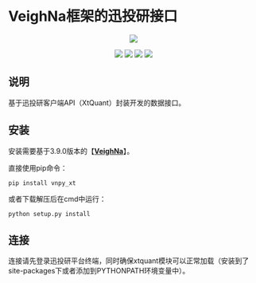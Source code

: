 # VeighNa框架的迅投研接口

<p align="center">
  <img src ="https://vnpy.oss-cn-shanghai.aliyuncs.com/vnpy-logo.png"/>
</p>

<p align="center">
    <img src ="https://img.shields.io/badge/version-1.0.0-blueviolet.svg"/>
    <img src ="https://img.shields.io/badge/platform-windows-yellow.svg"/>
    <img src ="https://img.shields.io/badge/python-3.10-blue.svg" />
    <img src ="https://img.shields.io/github/license/vnpy/vnpy.svg?color=orange"/>
</p>

## 说明

基于迅投研客户端API（XtQuant）封装开发的数据接口。

## 安装

安装需要基于3.9.0版本的【[**VeighNa**](https://github.com/vnpy/vnpy)】。

直接使用pip命令：

```
pip install vnpy_xt
```


或者下载解压后在cmd中运行：

```
python setup.py install
```

## 连接

连接请先登录迅投研平台终端，同时确保xtquant模块可以正常加载（安装到了site-packages下或者添加到PYTHONPATH环境变量中）。